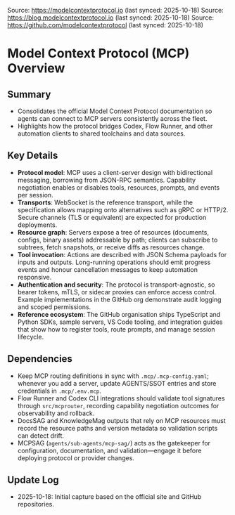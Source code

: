 Source: https://modelcontextprotocol.io (last synced: 2025-10-18)
Source: https://blog.modelcontextprotocol.io (last synced: 2025-10-18)
Source: https://github.com/modelcontextprotocol (last synced: 2025-10-18)

# Model Context Protocol (MCP) Overview

## Summary
- Consolidates the official Model Context Protocol documentation so agents can connect to MCP servers consistently across the fleet.
- Highlights how the protocol bridges Codex, Flow Runner, and other automation clients to shared toolchains and data sources.

## Key Details
- **Protocol model**: MCP uses a client-server design with bidirectional messaging, borrowing from JSON-RPC semantics. Capability negotiation enables or disables tools, resources, prompts, and events per session.
- **Transports**: WebSocket is the reference transport, while the specification allows mapping onto alternatives such as gRPC or HTTP/2. Secure channels (TLS or equivalent) are expected for production deployments.
- **Resource graph**: Servers expose a tree of resources (documents, configs, binary assets) addressable by path; clients can subscribe to subtrees, fetch snapshots, or receive diffs as resources change.
- **Tool invocation**: Actions are described with JSON Schema payloads for inputs and outputs. Long-running operations should emit progress events and honour cancellation messages to keep automation responsive.
- **Authentication and security**: The protocol is transport-agnostic, so bearer tokens, mTLS, or sidecar proxies can enforce access control. Example implementations in the GitHub org demonstrate audit logging and scoped permissions.
- **Reference ecosystem**: The GitHub organisation ships TypeScript and Python SDKs, sample servers, VS Code tooling, and integration guides that show how to register tools, route prompts, and manage session lifecycle.

## Dependencies
- Keep MCP routing definitions in sync with `.mcp/.mcp-config.yaml`; whenever you add a server, update AGENTS/SSOT entries and store credentials in `.mcp/.env.mcp`.
- Flow Runner and Codex CLI integrations should validate tool signatures through `src/mcprouter`, recording capability negotiation outcomes for observability and rollback.
- DocsSAG and KnowledgeMag outputs that rely on MCP resources must record the resource paths and version metadata so validation scripts can detect drift.
- MCPSAG (`agents/sub-agents/mcp-sag/`) acts as the gatekeeper for configuration, documentation, and validation—engage it before deploying protocol or provider changes.

## Update Log
- 2025-10-18: Initial capture based on the official site and GitHub repositories.
